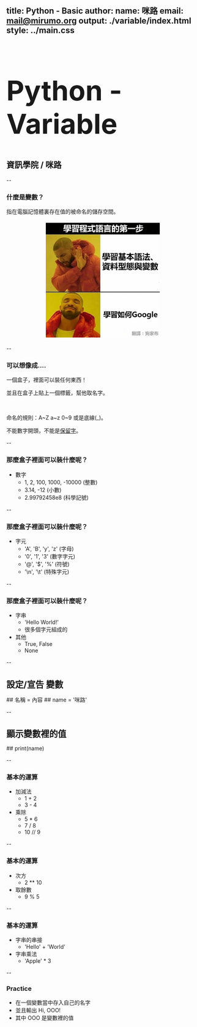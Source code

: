 title: Python - Basic
author:
  name: 咪路
  email: mail@mirumo.org
output: ./variable/index.html
style: ../main.css
--


<h1 style="font-size: 72px">
	Python - Variable
</h1>

## 資訊學院 / 咪路

--

### 什麼是變數？

指在電腦記憶體裏存在值的被命名的儲存空間。
<img style="height:300px;margin: 20px auto;display: block" src="../images/variable-topic.jpg" />

--

### 可以想像成....

<p>一個盒子，裡面可以裝任何東西！</p>
<p>並且在盒子上貼上一個標籤，幫他取名字。</p>
<br/>
<p>命名的規則：A~Z a~z 0~9 或是底線(&lowbar;)。</p>
<p>不能數字開頭，不能是<a href="https://www.w3schools.com/python/python_ref_keywords.asp">保留字</a>。</p>
--

### 那麼盒子裡面可以裝什麼呢？

- 數字
	- 1, 2, 100, 1000, -10000 (整數)
	- 3.14, -12 (小數)
	- 2.99792458e8 (科學記號)

--

### 那麼盒子裡面可以裝什麼呢？
- 字元
	- 'A', 'B', 'y', 'z' (字母)
	- '0', '1', '3' (數字字元)
	- '@', '$', '%' (符號)
	- '\n', '\t' (特殊字元)

--

### 那麼盒子裡面可以裝什麼呢？
- 字串
	- 'Hello World!'
	- 很多個字元組成的
- 其他
	- True, False
	- None

--

<h1 style="font-size: 1.6em;">設定/宣告 變數</h1>
## 名稱 = 內容
## name = '咪路'

--

<h1 style="font-size: 1.6em;">顯示變數裡的值</h1>
## print(name)

--

### 基本的運算
- 加減法
	- 1 + 2
	- 3 - 4
- 乘除
	- 5 * 6
	- 7 / 8
	- 10 // 9

--

### 基本的運算
- 次方
	- 2 ** 10
- 取餘數
	- 9 % 5

--

### 基本的運算
- 字串的串接
	- 'Hello' + 'World'
- 字串乘法
	- 'Apple' * 3

--

### Practice

- 在一個變數當中存入自己的名字
- 並且輸出 Hi, OOO!
- 其中 OOO 是變數裡的值

